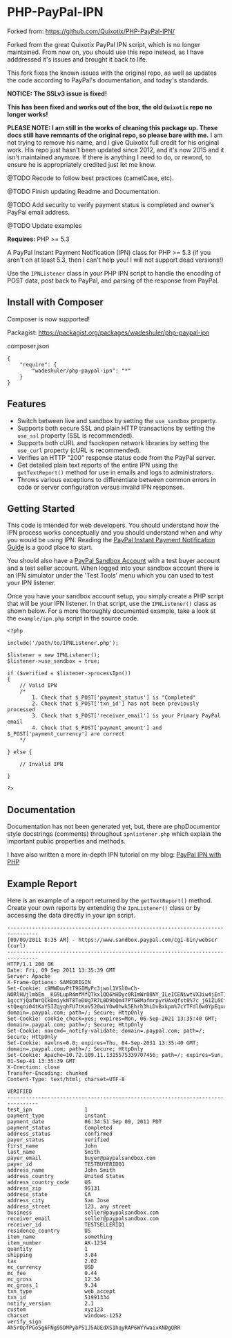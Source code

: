 PHP-PayPal-IPN
==============

Forked from: https://github.com/Quixotix/PHP-PayPal-IPN/

Forked from the great Quixotix PayPal IPN script, which is no longer maintained. From now on, you should use this repo instead, as I have adddressed it's issues and brought it back to life.

This fork fixes the known issues with the original repo, as well as updates the code according to PayPal's documentation, and today's standards.

**NOTICE: The SSLv3 issue is fixed!**

**This has been fixed and works out of the box, the old `Quixotix` repo no longer works!**

**PLEASE NOTE: I am still in the works of cleaning this package up. These docs still have remnants of the original repo, so please bare with me.** I am not trying to remove his name, and I give Quixotix full credit for his original work. His repo just hasn't been updated since 2012, and it's now 2015 and it isn't maintained anymore. If there is anything I need to do, or reword, to ensure he is appropriately credited just let me know.

@TODO Recode to follow best practices (camelCase, etc).

@TODO Finish updating Readme and Documentation.

@TODO Add security to verify payment status is completed and owner's PayPal email address.

@TODO Update examples

**Requires:** PHP >= 5.3

A PayPal Instant Payment Notification (IPN) class for PHP >= 5.3 (if you aren't on at least 5.3, then I can't help you! I will not support dead versions!)

Use the `IPNListener` class in your PHP IPN script to handle the encoding of POST data, post back to PayPal, and parsing of the response from PayPal.

Install with Composer
---------------------

Composer is now supported!

Packagist: https://packagist.org/packages/wadeshuler/php-paypal-ipn

composer.json

    {
        "require": {
            "wadeshuler/php-paypal-ipn": "*"
        }
    }

Features
--------

* Switch between live and sandbox by setting the `use_sandbox` property.
* Supports both secure SSL and plain HTTP transactions by setting the `use_ssl`
  property (SSL is recommended).
* Supports both cURL and fsockopen network libraries by setting the `use_curl`
  property (cURL is recommended).
* Verifies an HTTP &quot;200&quot; response status code from the PayPal server.
* Get detailed plain text reports of the entire IPN using the `getTextReport()`
  method for use in emails and logs to administrators.
* Throws various exceptions to differentiate between common errors in code or
  server configuration versus invalid IPN responses.


Getting Started
---------------

This code is intended for web developers. You should understand how the IPN
process works conceptually and you should understand when and why you would be
using IPN. Reading the [PayPal Instant Payment Notification Guide][1] is a good
place to start.

You should also have a [PayPal Sandbox Account][2] with a test buyer account and
a test seller account. When logged into your sandbox account there is an IPN
simulator under the 'Test Tools' menu which you can used to test your IPN
listener.

[1]: https://cms.paypal.com/cms_content/US/en_US/files/developer/IPNGuide.pdf
[2]: https://developer.paypal.com

Once you have your sandbox account setup, you simply create a PHP script that
will be your IPN listener. In that script, use the `IPNListener()` class as shown
below. For a more thoroughly documented example, take a look at the
`example/ipn.php` script in the source code.

    <?php

    include('/path/to/IPNListener.php');

    $listener = new IPNListener();
    $listener->use_sandbox = true;

    if ($verified = $listener->processIpn())
    {
        // Valid IPN
        /*
            1. Check that $_POST['payment_status'] is "Completed"
            2. Check that $_POST['txn_id'] has not been previously processed
            3. Check that $_POST['receiver_email'] is your Primary PayPal email
            4. Check that $_POST['payment_amount'] and $_POST['payment_currency'] are correct
        */

    } else {

        // Invalid IPN

    }

    ?>


Documentation
-------------

Documentation has not been generated yet, but, there are phpDocumentor style
docstrings (comments) throughout `ipnlistener.php` which explain the important
public properties and methods.

I have also written a more in-depth IPN tutorial on my blog: [PayPal IPN with PHP][3]

[3]: http://www.micahcarrick.com/paypal-ipn-with-php.html


Example Report
--------------

Here is an example of a report returned by the `getTextReport()` method. Create
your own reports by extending the `IpnListener()` class or by accessing the data
directly in your ipn script.

    --------------------------------------------------------------------------------
    [09/09/2011 8:35 AM] - https://www.sandbox.paypal.com/cgi-bin/webscr (curl)
    --------------------------------------------------------------------------------
    HTTP/1.1 200 OK
    Date: Fri, 09 Sep 2011 13:35:39 GMT
    Server: Apache
    X-Frame-Options: SAMEORIGIN
    Set-Cookie: c9MWDuvPtT9GIMyPc3jwol1VSlO=Ch-NORlHUjlmbEm__KG9LupR4mfMfQTkx1QQ6hHDyc0RImWr88NY_ILeICENiwtVX3iw4jEnT1-1gccYjQafWrQCkDmiykNT8TeDUg7R7L0D9bQm47PTG8MafmrpyrUAxQfst0%7c_jG1ZL6CffJgwrC-stQeqni04tKaYSIZqyqhFU7tKnV520wiYOw0hwk5Ehrh3hLDvBxkpm%7cYTFdl0w0YpEqxu0D1jDTVTlEGXlmLs4wob2Glu9htpZkFV9O2aCyfQ4CvA2kLJmlI6YiXm%7c1315575340; domain=.paypal.com; path=/; Secure; HttpOnly
    Set-Cookie: cookie_check=yes; expires=Mon, 06-Sep-2021 13:35:40 GMT; domain=.paypal.com; path=/; Secure; HttpOnly
    Set-Cookie: navcmd=_notify-validate; domain=.paypal.com; path=/; Secure; HttpOnly
    Set-Cookie: navlns=0.0; expires=Thu, 04-Sep-2031 13:35:40 GMT; domain=.paypal.com; path=/; Secure; HttpOnly
    Set-Cookie: Apache=10.72.109.11.1315575339707456; path=/; expires=Sun, 01-Sep-41 13:35:39 GMT
    X-Cnection: close
    Transfer-Encoding: chunked
    Content-Type: text/html; charset=UTF-8

    VERIFIED
    --------------------------------------------------------------------------------
    test_ipn                 1
    payment_type             instant
    payment_date             06:34:51 Sep 09, 2011 PDT
    payment_status           Completed
    address_status           confirmed
    payer_status             verified
    first_name               John
    last_name                Smith
    payer_email              buyer@paypalsandbox.com
    payer_id                 TESTBUYERID01
    address_name             John Smith
    address_country          United States
    address_country_code     US
    address_zip              95131
    address_state            CA
    address_city             San Jose
    address_street           123, any street
    business                 seller@paypalsandbox.com
    receiver_email           seller@paypalsandbox.com
    receiver_id              TESTSELLERID1
    residence_country        US
    item_name                something
    item_number              AK-1234
    quantity                 1
    shipping                 3.04
    tax                      2.02
    mc_currency              USD
    mc_fee                   0.44
    mc_gross                 12.34
    mc_gross_1               9.34
    txn_type                 web_accept
    txn_id                   51991334
    notify_version           2.1
    custom                   xyz123
    charset                  windows-1252
    verify_sign              Ah5rOpfPGo5g6FNg95DMPybP51J5AUEdXS1hqyRAP6WYYwaixKNDgQRR
